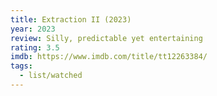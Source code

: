 ```yaml
---
title: Extraction II (2023)
year: 2023
review: Silly, predictable yet entertaining
rating: 3.5
imdb: https://www.imdb.com/title/tt12263384/
tags:
  - list/watched
---
```

